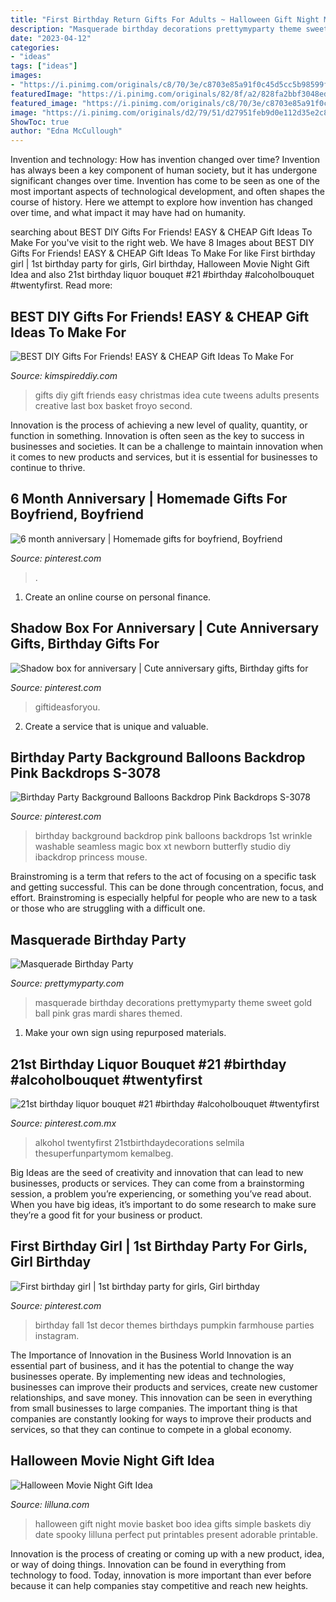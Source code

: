 ```yaml
---
title: "First Birthday Return Gifts For Adults ~ Halloween Gift Night Movie Basket Boo Idea Gifts Simple Baskets Diy Date Spooky Lilluna Perfect Put Printables Present Adorable Printable"
description: "Masquerade birthday decorations prettymyparty theme sweet gold ball pink gras mardi shares themed"
date: "2023-04-12"
categories:
- "ideas"
tags: ["ideas"]
images:
- "https://i.pinimg.com/originals/c8/70/3e/c8703e85a91f0c45d5cc5b98599f9f94.jpg"
featuredImage: "https://i.pinimg.com/originals/82/8f/a2/828fa2bbf3048ed9e9319ca17f2dad97.jpg"
featured_image: "https://i.pinimg.com/originals/c8/70/3e/c8703e85a91f0c45d5cc5b98599f9f94.jpg"
image: "https://i.pinimg.com/originals/d2/79/51/d27951feb9d0e112d35e2c80c57e9042.jpg"
ShowToc: true
author: "Edna McCullough"
---
```



Invention and technology: How has invention changed over time?
Invention has always been a key component of human society, but it has undergone significant changes over time. Invention has come to be seen as one of the most important aspects of technological development, and often shapes the course of history. Here we attempt to explore how invention has changed over time, and what impact it may have had on humanity.

	

		
searching about BEST DIY Gifts For Friends! EASY &amp; CHEAP Gift Ideas To Make For you've visit to the right web. We have 8 Images about BEST DIY Gifts For Friends! EASY &amp; CHEAP Gift Ideas To Make For like First birthday girl | 1st birthday party for girls, Girl birthday, Halloween Movie Night Gift Idea and also 21st birthday liquor bouquet #21 #birthday #alcoholbouquet #twentyfirst. Read more:
		
    
## BEST DIY Gifts For Friends! EASY &amp; CHEAP Gift Ideas To Make For

<img loading=lazy src="https://kimspireddiy.com/wp-content/uploads/2019/11/DIY-Gifts-For-Friends_gift-basket-idea.jpg" onerror="this.onerror=null;this.src='https://tse2.mm.bing.net/th?id=OIP.oi97fdcRgG54Zf8U-uSm2wHaLH&amp;pid=15.1';" alt="BEST DIY Gifts For Friends! EASY &amp; CHEAP Gift Ideas To Make For">

_Source: kimspireddiy.com_

>gifts diy gift friends easy christmas idea cute tweens adults presents creative last box basket froyo second. 

	

Innovation is the process of achieving a new level of quality, quantity, or function in something. Innovation is often seen as the key to success in businesses and societies. It can be a challenge to maintain innovation when it comes to new products and services, but it is essential for businesses to continue to thrive.

    
## 6 Month Anniversary | Homemade Gifts For Boyfriend, Boyfriend

<img loading=lazy src="https://i.pinimg.com/originals/82/8f/a2/828fa2bbf3048ed9e9319ca17f2dad97.jpg" onerror="this.onerror=null;this.src='https://tse1.mm.bing.net/th?id=OIP.NEwAPemHJk4bdqKdLjNrggHaNL&amp;pid=15.1';" alt="6 month anniversary | Homemade gifts for boyfriend, Boyfriend">

_Source: pinterest.com_

>. 

	

1. Create an online course on personal finance.

    
## Shadow Box For Anniversary | Cute Anniversary Gifts, Birthday Gifts For

<img loading=lazy src="https://i.pinimg.com/originals/c8/70/3e/c8703e85a91f0c45d5cc5b98599f9f94.jpg" onerror="this.onerror=null;this.src='https://tse2.mm.bing.net/th?id=OIP.veDSL-RHXGvc5KV9RKtGSgHaJ4&amp;pid=15.1';" alt="Shadow box for anniversary | Cute anniversary gifts, Birthday gifts for">

_Source: pinterest.com_

>giftideasforyou. 

	

2. Create a service that is unique and valuable.

    
## Birthday Party Background Balloons Backdrop Pink Backdrops S-3078

<img loading=lazy src="https://i.pinimg.com/736x/f4/51/3c/f4513ccab37300e3469a3b47fab52a39.jpg" onerror="this.onerror=null;this.src='https://tse4.mm.bing.net/th?id=OIP.b7q-fKscugPgK0Xf2WTlbgHaJ3&amp;pid=15.1';" alt="Birthday Party Background Balloons Backdrop Pink Backdrops S-3078">

_Source: pinterest.com_

>birthday background backdrop pink balloons backdrops 1st wrinkle washable seamless magic box xt newborn butterfly studio diy ibackdrop princess mouse. 

	

Brainstroming is a term that refers to the act of focusing on a specific task and getting successful. This can be done through concentration, focus, and effort. Brainstroming is especially helpful for people who are new to a task or those who are struggling with a difficult one.

    
## Masquerade Birthday Party

<img loading=lazy src="https://www.prettymyparty.com/wp-content/uploads/2015/01/masquerade-party-ideas.jpg" onerror="this.onerror=null;this.src='https://tse1.mm.bing.net/th?id=OIP.xbvJbJ6GGbgfNVdKvJukgAHaKl&amp;pid=15.1';" alt="Masquerade Birthday Party">

_Source: prettymyparty.com_

>masquerade birthday decorations prettymyparty theme sweet gold ball pink gras mardi shares themed. 

	

1. Make your own sign using repurposed materials.

    
## 21st Birthday Liquor Bouquet #21 #birthday #alcoholbouquet #twentyfirst

<img loading=lazy src="https://i.pinimg.com/originals/d2/79/51/d27951feb9d0e112d35e2c80c57e9042.jpg" onerror="this.onerror=null;this.src='https://tse3.mm.bing.net/th?id=OIP.U4v1ASQqPLRbtaJxKDEVtwHaJ4&amp;pid=15.1';" alt="21st birthday liquor bouquet #21 #birthday #alcoholbouquet #twentyfirst">

_Source: pinterest.com.mx_

>alkohol twentyfirst 21stbirthdaydecorations selmila thesuperfunpartymom kemalbeg. 

	

Big Ideas are the seed of creativity and innovation that can lead to new businesses, products or services. They can come from a brainstorming session, a problem you’re experiencing, or something you’ve read about. When you have big ideas, it’s important to do some research to make sure they’re a good fit for your business or product.

    
## First Birthday Girl | 1st Birthday Party For Girls, Girl Birthday

<img loading=lazy src="https://i.pinimg.com/originals/5a/9a/e3/5a9ae3d09288c4cdce2505de369a38f8.jpg" onerror="this.onerror=null;this.src='https://tse3.mm.bing.net/th?id=OIP.CF36PTVUuFXoT-EayN8wiAHaJ4&amp;pid=15.1';" alt="First birthday girl | 1st birthday party for girls, Girl birthday">

_Source: pinterest.com_

>birthday fall 1st decor themes birthdays pumpkin farmhouse parties instagram. 

	

The Importance of Innovation in the Business World
Innovation is an essential part of business, and it has the potential to change the way businesses operate. By implementing new ideas and technologies, businesses can improve their products and services, create new customer relationships, and save money. This innovation can be seen in everything from small businesses to large companies. The important thing is that companies are constantly looking for ways to improve their products and services, so that they can continue to compete in a global economy.

    
## Halloween Movie Night Gift Idea

<img loading=lazy src="https://lilluna.com/wp-content/uploads/2013/10/Adorable-Halloween-Movie-Night-Gift-perfect-for-date-night-lilluna.com-.jpg" onerror="this.onerror=null;this.src='https://tse1.mm.bing.net/th?id=OIP.9ZKMclWCfvaVUSuY4QUsGgHaLH&amp;pid=15.1';" alt="Halloween Movie Night Gift Idea">

_Source: lilluna.com_

>halloween gift night movie basket boo idea gifts simple baskets diy date spooky lilluna perfect put printables present adorable printable. 

	

Innovation is the process of creating or coming up with a new product, idea, or way of doing things. Innovation can be found in everything from technology to food. Today, innovation is more important than ever before because it can help companies stay competitive and reach new heights.

